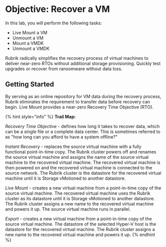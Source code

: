 # Objective: Recover a VM

In this lab, you will perform the following tasks:

* Live Mount a VM
* Unmount a VM
* Mount a VMDK
* Unmount a VMDK

Rubrik radically simplifies the recovery process of virtual machines to deliver near-zero RTOs without additional storage provisioning. Quickly test upgrades or recover from ransomware without data loss.

## Getting Started

By serving as an online repository for VM data during the recovery process, Rubrik eliminates the requirement to transfer data before recovery can begin. Live Mount provides a near-zero Recovery Time Objective \(RTO\).

{% hint style="info" %}
**Trail Map:** 

_Recovery Time Objective_ - defines how long it takes to recover data, which can be a single file or a complete data center. This is sometimes referred to as "how long can you afford to have a system offline?" 

_Instant Recovery_ - replaces the source virtual machine with a fully functional point-in-time copy. The Rubrik cluster powers off and renames the source virtual machine and assigns the name of the source virtual machine to the recovered virtual machine. The recovered virtual machine is then powered on and the recovered virtual machine is connected to the source network. The Rubrik cluster is the datastore for the recovered virtual machine until it is Storage vMotioned to another datastore.

 _Live Mount_ - creates a new virtual machine from a point-in-time copy of the source virtual machine. The recovered virtual machine uses the Rubrik cluster as its datastore until it is Storage vMotioned to another datastore. The Rubrik cluster assigns a new name to the recovered virtual machine and powers it up. The source virtual machine runs in parallel. 

_Export_ - creates a new virtual machine from a point-in-time copy of the source virtual machine. The datastore of the selected Hyper-V host is the datastore for the recovered virtual machine. The Rubrik cluster assigns a new name to the recovered virtual machine and powers it up.
{% endhint %}


